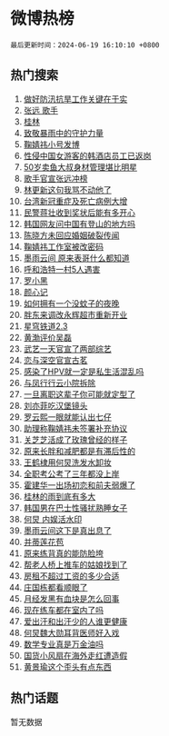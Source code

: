 # 微博热榜

`最后更新时间：2024-06-19 16:10:10 +0800`

## 热门搜索

1. [做好防汛抗旱工作关键在于实](https://m.weibo.cn/search?containerid=100103type%3D1%26t%3D10%26q%3D%23%E5%81%9A%E5%A5%BD%E9%98%B2%E6%B1%9B%E6%8A%97%E6%97%B1%E5%B7%A5%E4%BD%9C%E5%85%B3%E9%94%AE%E5%9C%A8%E4%BA%8E%E5%AE%9E%23&stream_entry_id=51&isnewpage=1&extparam=seat%3D1%26cate%3D10103%26stream_entry_id%3D51%26pos%3D0%26filter_type%3Drealtimehot%26dgr%3D0%26c_type%3D51%26q%3D%2523%25E5%2581%259A%25E5%25A5%25BD%25E9%2598%25B2%25E6%25B1%259B%25E6%258A%2597%25E6%2597%25B1%25E5%25B7%25A5%25E4%25BD%259C%25E5%2585%25B3%25E9%2594%25AE%25E5%259C%25A8%25E4%25BA%258E%25E5%25AE%259E%2523%26display_time%3D1718784609%26pre_seqid%3D1718784609585027512188)
1. [张远 歌手](https://m.weibo.cn/search?containerid=100103type%3D1%26t%3D10%26q%3D%E5%BC%A0%E8%BF%9C+%E6%AD%8C%E6%89%8B&stream_entry_id=31&isnewpage=1&extparam=seat%3D1%26flag%3D2%26realpos%3D1%26pos%3D0%26c_type%3D31%26lcate%3D5001%26band_rank%3D1%26cate%3D5001%26q%3D%25E5%25BC%25A0%25E8%25BF%259C%2520%25E6%25AD%258C%25E6%2589%258B%26dgr%3D0%26stream_entry_id%3D31%26filter_type%3Drealtimehot%26display_time%3D1718784609%26pre_seqid%3D1718784609585027512188)
1. [桂林](https://m.weibo.cn/search?containerid=100103type%3D1%26t%3D10%26q%3D%E6%A1%82%E6%9E%97&stream_entry_id=31&isnewpage=1&extparam=seat%3D1%26flag%3D0%26realpos%3D2%26pos%3D1%26c_type%3D31%26lcate%3D5001%26band_rank%3D2%26cate%3D5001%26q%3D%25E6%25A1%2582%25E6%259E%2597%26dgr%3D0%26stream_entry_id%3D31%26filter_type%3Drealtimehot%26display_time%3D1718784609%26pre_seqid%3D1718784609585027512188)
1. [致敬暴雨中的守护力量](https://m.weibo.cn/search?containerid=100103type%3D1%26t%3D10%26q%3D%23%E8%87%B4%E6%95%AC%E6%9A%B4%E9%9B%A8%E4%B8%AD%E7%9A%84%E5%AE%88%E6%8A%A4%E5%8A%9B%E9%87%8F%23&stream_entry_id=31&isnewpage=1&extparam=seat%3D1%26flag%3D0%26realpos%3D3%26pos%3D2%26c_type%3D31%26lcate%3D5001%26band_rank%3D3%26cate%3D5001%26q%3D%2523%25E8%2587%25B4%25E6%2595%25AC%25E6%259A%25B4%25E9%259B%25A8%25E4%25B8%25AD%25E7%259A%2584%25E5%25AE%2588%25E6%258A%25A4%25E5%258A%259B%25E9%2587%258F%2523%26dgr%3D0%26stream_entry_id%3D31%26filter_type%3Drealtimehot%26display_time%3D1718784609%26pre_seqid%3D1718784609585027512188)
1. [鞠婧祎小号发博](https://m.weibo.cn/search?containerid=100103type%3D1%26t%3D10%26q%3D%23%E9%9E%A0%E5%A9%A7%E7%A5%8E%E5%B0%8F%E5%8F%B7%E5%8F%91%E5%8D%9A%23&stream_entry_id=31&isnewpage=1&extparam=seat%3D1%26flag%3D1%26realpos%3D4%26pos%3D3%26c_type%3D31%26lcate%3D5001%26band_rank%3D4%26cate%3D5001%26q%3D%2523%25E9%259E%25A0%25E5%25A9%25A7%25E7%25A5%258E%25E5%25B0%258F%25E5%258F%25B7%25E5%258F%2591%25E5%258D%259A%2523%26dgr%3D0%26stream_entry_id%3D31%26filter_type%3Drealtimehot%26display_time%3D1718784609%26pre_seqid%3D1718784609585027512188)
1. [性侵中国女游客的韩酒店员工已返岗](https://m.weibo.cn/search?containerid=100103type%3D1%26t%3D10%26q%3D%23%E6%80%A7%E4%BE%B5%E4%B8%AD%E5%9B%BD%E5%A5%B3%E6%B8%B8%E5%AE%A2%E7%9A%84%E9%9F%A9%E9%85%92%E5%BA%97%E5%91%98%E5%B7%A5%E5%B7%B2%E8%BF%94%E5%B2%97%23&stream_entry_id=31&isnewpage=1&extparam=seat%3D1%26flag%3D2%26realpos%3D5%26pos%3D4%26c_type%3D31%26lcate%3D5001%26band_rank%3D5%26cate%3D5001%26q%3D%2523%25E6%2580%25A7%25E4%25BE%25B5%25E4%25B8%25AD%25E5%259B%25BD%25E5%25A5%25B3%25E6%25B8%25B8%25E5%25AE%25A2%25E7%259A%2584%25E9%259F%25A9%25E9%2585%2592%25E5%25BA%2597%25E5%2591%2598%25E5%25B7%25A5%25E5%25B7%25B2%25E8%25BF%2594%25E5%25B2%2597%2523%26dgr%3D0%26stream_entry_id%3D31%26filter_type%3Drealtimehot%26display_time%3D1718784609%26pre_seqid%3D1718784609585027512188)
1. [50岁卖鱼大叔身材管理堪比明星](https://m.weibo.cn/search?containerid=100103type%3D1%26t%3D10%26q%3D%2350%E5%B2%81%E5%8D%96%E9%B1%BC%E5%A4%A7%E5%8F%94%E8%BA%AB%E6%9D%90%E7%AE%A1%E7%90%86%E5%A0%AA%E6%AF%94%E6%98%8E%E6%98%9F%23&stream_entry_id=31&isnewpage=1&extparam=seat%3D1%26flag%3D0%26realpos%3D6%26pos%3D5%26c_type%3D31%26lcate%3D5001%26band_rank%3D6%26cate%3D5001%26q%3D%252350%25E5%25B2%2581%25E5%258D%2596%25E9%25B1%25BC%25E5%25A4%25A7%25E5%258F%2594%25E8%25BA%25AB%25E6%259D%2590%25E7%25AE%25A1%25E7%2590%2586%25E5%25A0%25AA%25E6%25AF%2594%25E6%2598%258E%25E6%2598%259F%2523%26dgr%3D0%26stream_entry_id%3D31%26filter_type%3Drealtimehot%26display_time%3D1718784609%26pre_seqid%3D1718784609585027512188)
1. [歌手官宣张远冲榜](https://m.weibo.cn/search?containerid=100103type%3D1%26t%3D10%26q%3D%E6%AD%8C%E6%89%8B%E5%AE%98%E5%AE%A3%E5%BC%A0%E8%BF%9C%E5%86%B2%E6%A6%9C&stream_entry_id=31&isnewpage=1&extparam=seat%3D1%26flag%3D1%26realpos%3D7%26pos%3D6%26c_type%3D31%26lcate%3D5001%26band_rank%3D7%26cate%3D5001%26q%3D%25E6%25AD%258C%25E6%2589%258B%25E5%25AE%2598%25E5%25AE%25A3%25E5%25BC%25A0%25E8%25BF%259C%25E5%2586%25B2%25E6%25A6%259C%26dgr%3D0%26stream_entry_id%3D31%26filter_type%3Drealtimehot%26display_time%3D1718784609%26pre_seqid%3D1718784609585027512188)
1. [林更新这句我骂不动他了](https://m.weibo.cn/search?containerid=100103type%3D1%26t%3D10%26q%3D%23%E6%9E%97%E6%9B%B4%E6%96%B0%E8%BF%99%E5%8F%A5%E6%88%91%E9%AA%82%E4%B8%8D%E5%8A%A8%E4%BB%96%E4%BA%86%23&stream_entry_id=31&isnewpage=1&extparam=seat%3D1%26flag%3D2%26realpos%3D8%26pos%3D7%26c_type%3D31%26lcate%3D5001%26band_rank%3D8%26cate%3D5001%26q%3D%2523%25E6%259E%2597%25E6%259B%25B4%25E6%2596%25B0%25E8%25BF%2599%25E5%258F%25A5%25E6%2588%2591%25E9%25AA%2582%25E4%25B8%258D%25E5%258A%25A8%25E4%25BB%2596%25E4%25BA%2586%2523%26dgr%3D0%26stream_entry_id%3D31%26filter_type%3Drealtimehot%26display_time%3D1718784609%26pre_seqid%3D1718784609585027512188)
1. [台湾新冠重症及死亡病例大增](https://m.weibo.cn/search?containerid=100103type%3D1%26t%3D10%26q%3D%23%E5%8F%B0%E6%B9%BE%E6%96%B0%E5%86%A0%E9%87%8D%E7%97%87%E5%8F%8A%E6%AD%BB%E4%BA%A1%E7%97%85%E4%BE%8B%E5%A4%A7%E5%A2%9E%23&stream_entry_id=31&isnewpage=1&extparam=seat%3D1%26flag%3D0%26realpos%3D9%26pos%3D8%26c_type%3D31%26lcate%3D5001%26band_rank%3D9%26cate%3D5001%26q%3D%2523%25E5%258F%25B0%25E6%25B9%25BE%25E6%2596%25B0%25E5%2586%25A0%25E9%2587%258D%25E7%2597%2587%25E5%258F%258A%25E6%25AD%25BB%25E4%25BA%25A1%25E7%2597%2585%25E4%25BE%258B%25E5%25A4%25A7%25E5%25A2%259E%2523%26dgr%3D0%26stream_entry_id%3D31%26filter_type%3Drealtimehot%26display_time%3D1718784609%26pre_seqid%3D1718784609585027512188)
1. [民警蒋壮收到奖状后能有多开心](https://m.weibo.cn/search?containerid=100103type%3D1%26t%3D10%26q%3D%23%E6%B0%91%E8%AD%A6%E8%92%8B%E5%A3%AE%E6%94%B6%E5%88%B0%E5%A5%96%E7%8A%B6%E5%90%8E%E8%83%BD%E6%9C%89%E5%A4%9A%E5%BC%80%E5%BF%83%23&stream_entry_id=31&isnewpage=1&extparam=seat%3D1%26flag%3D32768%26realpos%3D10%26pos%3D9%26c_type%3D31%26lcate%3D5001%26band_rank%3D10%26cate%3D5001%26q%3D%2523%25E6%25B0%2591%25E8%25AD%25A6%25E8%2592%258B%25E5%25A3%25AE%25E6%2594%25B6%25E5%2588%25B0%25E5%25A5%2596%25E7%258A%25B6%25E5%2590%258E%25E8%2583%25BD%25E6%259C%2589%25E5%25A4%259A%25E5%25BC%2580%25E5%25BF%2583%2523%26dgr%3D0%26stream_entry_id%3D31%26filter_type%3Drealtimehot%26display_time%3D1718784609%26pre_seqid%3D1718784609585027512188)
1. [韩国网友问中国有登山的地方吗](https://m.weibo.cn/search?containerid=100103type%3D1%26t%3D10%26q%3D%E9%9F%A9%E5%9B%BD%E7%BD%91%E5%8F%8B%E9%97%AE%E4%B8%AD%E5%9B%BD%E6%9C%89%E7%99%BB%E5%B1%B1%E7%9A%84%E5%9C%B0%E6%96%B9%E5%90%97&stream_entry_id=31&isnewpage=1&extparam=seat%3D1%26flag%3D1%26realpos%3D11%26pos%3D10%26c_type%3D31%26lcate%3D5001%26band_rank%3D11%26cate%3D5001%26q%3D%25E9%259F%25A9%25E5%259B%25BD%25E7%25BD%2591%25E5%258F%258B%25E9%2597%25AE%25E4%25B8%25AD%25E5%259B%25BD%25E6%259C%2589%25E7%2599%25BB%25E5%25B1%25B1%25E7%259A%2584%25E5%259C%25B0%25E6%2596%25B9%25E5%2590%2597%26dgr%3D0%26stream_entry_id%3D31%26filter_type%3Drealtimehot%26display_time%3D1718784609%26pre_seqid%3D1718784609585027512188)
1. [陈晓方未回应婚姻破裂传闻](https://m.weibo.cn/search?containerid=100103type%3D1%26t%3D10%26q%3D%23%E9%99%88%E6%99%93%E6%96%B9%E6%9C%AA%E5%9B%9E%E5%BA%94%E5%A9%9A%E5%A7%BB%E7%A0%B4%E8%A3%82%E4%BC%A0%E9%97%BB%23&stream_entry_id=31&isnewpage=1&extparam=seat%3D1%26flag%3D0%26realpos%3D12%26pos%3D11%26c_type%3D31%26lcate%3D5001%26band_rank%3D12%26cate%3D5001%26q%3D%2523%25E9%2599%2588%25E6%2599%2593%25E6%2596%25B9%25E6%259C%25AA%25E5%259B%259E%25E5%25BA%2594%25E5%25A9%259A%25E5%25A7%25BB%25E7%25A0%25B4%25E8%25A3%2582%25E4%25BC%25A0%25E9%2597%25BB%2523%26dgr%3D0%26stream_entry_id%3D31%26filter_type%3Drealtimehot%26display_time%3D1718784609%26pre_seqid%3D1718784609585027512188)
1. [鞠婧祎工作室被改密码](https://m.weibo.cn/search?containerid=100103type%3D1%26t%3D10%26q%3D%23%E9%9E%A0%E5%A9%A7%E7%A5%8E%E5%B7%A5%E4%BD%9C%E5%AE%A4%E8%A2%AB%E6%94%B9%E5%AF%86%E7%A0%81%23&stream_entry_id=31&isnewpage=1&extparam=seat%3D1%26flag%3D0%26realpos%3D13%26pos%3D12%26c_type%3D31%26lcate%3D5001%26band_rank%3D13%26cate%3D5001%26q%3D%2523%25E9%259E%25A0%25E5%25A9%25A7%25E7%25A5%258E%25E5%25B7%25A5%25E4%25BD%259C%25E5%25AE%25A4%25E8%25A2%25AB%25E6%2594%25B9%25E5%25AF%2586%25E7%25A0%2581%2523%26dgr%3D0%26stream_entry_id%3D31%26filter_type%3Drealtimehot%26display_time%3D1718784609%26pre_seqid%3D1718784609585027512188)
1. [墨雨云间 原来表哥什么都知道](https://m.weibo.cn/search?containerid=100103type%3D1%26t%3D10%26q%3D%E5%A2%A8%E9%9B%A8%E4%BA%91%E9%97%B4+%E5%8E%9F%E6%9D%A5%E8%A1%A8%E5%93%A5%E4%BB%80%E4%B9%88%E9%83%BD%E7%9F%A5%E9%81%93&stream_entry_id=31&isnewpage=1&extparam=seat%3D1%26flag%3D1%26realpos%3D14%26pos%3D13%26c_type%3D31%26lcate%3D5001%26band_rank%3D14%26cate%3D5001%26q%3D%25E5%25A2%25A8%25E9%259B%25A8%25E4%25BA%2591%25E9%2597%25B4%2520%25E5%258E%259F%25E6%259D%25A5%25E8%25A1%25A8%25E5%2593%25A5%25E4%25BB%2580%25E4%25B9%2588%25E9%2583%25BD%25E7%259F%25A5%25E9%2581%2593%26dgr%3D0%26stream_entry_id%3D31%26filter_type%3Drealtimehot%26display_time%3D1718784609%26pre_seqid%3D1718784609585027512188)
1. [呼和浩特一村5人遇害](https://m.weibo.cn/search?containerid=100103type%3D1%26t%3D10%26q%3D%23%E5%91%BC%E5%92%8C%E6%B5%A9%E7%89%B9%E4%B8%80%E6%9D%915%E4%BA%BA%E9%81%87%E5%AE%B3%23&stream_entry_id=31&isnewpage=1&extparam=seat%3D1%26flag%3D0%26realpos%3D15%26pos%3D14%26c_type%3D31%26lcate%3D5001%26band_rank%3D15%26cate%3D5001%26q%3D%2523%25E5%2591%25BC%25E5%2592%258C%25E6%25B5%25A9%25E7%2589%25B9%25E4%25B8%2580%25E6%259D%25915%25E4%25BA%25BA%25E9%2581%2587%25E5%25AE%25B3%2523%26dgr%3D0%26stream_entry_id%3D31%26filter_type%3Drealtimehot%26display_time%3D1718784609%26pre_seqid%3D1718784609585027512188)
1. [罗小黑](https://m.weibo.cn/search?containerid=100103type%3D1%26t%3D10%26q%3D%E7%BD%97%E5%B0%8F%E9%BB%91&stream_entry_id=31&isnewpage=1&extparam=seat%3D1%26flag%3D0%26realpos%3D16%26pos%3D15%26c_type%3D31%26lcate%3D5001%26band_rank%3D16%26cate%3D5001%26q%3D%25E7%25BD%2597%25E5%25B0%258F%25E9%25BB%2591%26dgr%3D0%26stream_entry_id%3D31%26filter_type%3Drealtimehot%26display_time%3D1718784609%26pre_seqid%3D1718784609585027512188)
1. [颜心记](https://m.weibo.cn/search?containerid=100103type%3D1%26t%3D10%26q%3D%E9%A2%9C%E5%BF%83%E8%AE%B0&stream_entry_id=31&isnewpage=1&extparam=seat%3D1%26flag%3D0%26realpos%3D17%26pos%3D16%26c_type%3D31%26lcate%3D5001%26band_rank%3D17%26cate%3D5001%26q%3D%25E9%25A2%259C%25E5%25BF%2583%25E8%25AE%25B0%26dgr%3D0%26stream_entry_id%3D31%26filter_type%3Drealtimehot%26display_time%3D1718784609%26pre_seqid%3D1718784609585027512188)
1. [如何拥有一个没蚊子的夜晚](https://m.weibo.cn/search?containerid=100103type%3D1%26t%3D10%26q%3D%23%E5%A6%82%E4%BD%95%E6%8B%A5%E6%9C%89%E4%B8%80%E4%B8%AA%E6%B2%A1%E8%9A%8A%E5%AD%90%E7%9A%84%E5%A4%9C%E6%99%9A%23&stream_entry_id=31&isnewpage=1&extparam=seat%3D1%26flag%3D0%26realpos%3D18%26pos%3D17%26c_type%3D31%26lcate%3D5001%26band_rank%3D18%26cate%3D5001%26q%3D%2523%25E5%25A6%2582%25E4%25BD%2595%25E6%258B%25A5%25E6%259C%2589%25E4%25B8%2580%25E4%25B8%25AA%25E6%25B2%25A1%25E8%259A%258A%25E5%25AD%2590%25E7%259A%2584%25E5%25A4%259C%25E6%2599%259A%2523%26dgr%3D0%26stream_entry_id%3D31%26filter_type%3Drealtimehot%26display_time%3D1718784609%26pre_seqid%3D1718784609585027512188)
1. [胖东来调改永辉超市重新开业](https://m.weibo.cn/search?containerid=100103type%3D1%26t%3D10%26q%3D%23%E8%83%96%E4%B8%9C%E6%9D%A5%E8%B0%83%E6%94%B9%E6%B0%B8%E8%BE%89%E8%B6%85%E5%B8%82%E9%87%8D%E6%96%B0%E5%BC%80%E4%B8%9A%23&stream_entry_id=31&isnewpage=1&extparam=seat%3D1%26flag%3D0%26realpos%3D19%26pos%3D18%26c_type%3D31%26lcate%3D5001%26band_rank%3D19%26cate%3D5001%26q%3D%2523%25E8%2583%2596%25E4%25B8%259C%25E6%259D%25A5%25E8%25B0%2583%25E6%2594%25B9%25E6%25B0%25B8%25E8%25BE%2589%25E8%25B6%2585%25E5%25B8%2582%25E9%2587%258D%25E6%2596%25B0%25E5%25BC%2580%25E4%25B8%259A%2523%26dgr%3D0%26stream_entry_id%3D31%26filter_type%3Drealtimehot%26display_time%3D1718784609%26pre_seqid%3D1718784609585027512188)
1. [星穹铁道2.3](https://m.weibo.cn/search?containerid=100103type%3D1%26t%3D10%26q%3D%23%E6%98%9F%E7%A9%B9%E9%93%81%E9%81%932.3%23&stream_entry_id=31&isnewpage=1&extparam=seat%3D1%26flag%3D1%26realpos%3D20%26pos%3D19%26c_type%3D31%26lcate%3D5001%26band_rank%3D20%26cate%3D5001%26q%3D%2523%25E6%2598%259F%25E7%25A9%25B9%25E9%2593%2581%25E9%2581%25932.3%2523%26dgr%3D0%26stream_entry_id%3D31%26filter_type%3Drealtimehot%26display_time%3D1718784609%26pre_seqid%3D1718784609585027512188)
1. [黄渤评价吴磊](https://m.weibo.cn/search?containerid=100103type%3D1%26t%3D10%26q%3D%23%E9%BB%84%E6%B8%A4%E8%AF%84%E4%BB%B7%E5%90%B4%E7%A3%8A%23&stream_entry_id=31&isnewpage=1&extparam=seat%3D1%26flag%3D0%26realpos%3D21%26pos%3D20%26c_type%3D31%26lcate%3D5001%26band_rank%3D21%26cate%3D5001%26filter_type%3Drealtimehot%26q%3D%2523%25E9%25BB%2584%25E6%25B8%25A4%25E8%25AF%2584%25E4%25BB%25B7%25E5%2590%25B4%25E7%25A3%258A%2523%26dgr%3D0%26stream_entry_id%3D31%26adid%3D242683%26display_time%3D1718784609%26pre_seqid%3D1718784609585027512188)
1. [武艺一天官宣了两部综艺](https://m.weibo.cn/search?containerid=100103type%3D1%26t%3D10%26q%3D%23%E6%AD%A6%E8%89%BA%E4%B8%80%E5%A4%A9%E5%AE%98%E5%AE%A3%E4%BA%86%E4%B8%A4%E9%83%A8%E7%BB%BC%E8%89%BA%23&stream_entry_id=31&isnewpage=1&extparam=seat%3D1%26flag%3D1%26realpos%3D22%26pos%3D21%26c_type%3D31%26lcate%3D5001%26band_rank%3D22%26cate%3D5001%26q%3D%2523%25E6%25AD%25A6%25E8%2589%25BA%25E4%25B8%2580%25E5%25A4%25A9%25E5%25AE%2598%25E5%25AE%25A3%25E4%25BA%2586%25E4%25B8%25A4%25E9%2583%25A8%25E7%25BB%25BC%25E8%2589%25BA%2523%26dgr%3D0%26stream_entry_id%3D31%26filter_type%3Drealtimehot%26display_time%3D1718784609%26pre_seqid%3D1718784609585027512188)
1. [恋与深空官宣古茗](https://m.weibo.cn/search?containerid=100103type%3D1%26t%3D10%26q%3D%23%E6%81%8B%E4%B8%8E%E6%B7%B1%E7%A9%BA%E5%AE%98%E5%AE%A3%E5%8F%A4%E8%8C%97%23&stream_entry_id=31&isnewpage=1&extparam=seat%3D1%26flag%3D1%26realpos%3D23%26pos%3D22%26c_type%3D31%26lcate%3D5001%26band_rank%3D23%26cate%3D5001%26q%3D%2523%25E6%2581%258B%25E4%25B8%258E%25E6%25B7%25B1%25E7%25A9%25BA%25E5%25AE%2598%25E5%25AE%25A3%25E5%258F%25A4%25E8%258C%2597%2523%26dgr%3D0%26stream_entry_id%3D31%26filter_type%3Drealtimehot%26display_time%3D1718784609%26pre_seqid%3D1718784609585027512188)
1. [感染了HPV就一定是私生活混乱吗](https://m.weibo.cn/search?containerid=100103type%3D1%26t%3D10%26q%3D%23%E6%84%9F%E6%9F%93%E4%BA%86HPV%E5%B0%B1%E4%B8%80%E5%AE%9A%E6%98%AF%E7%A7%81%E7%94%9F%E6%B4%BB%E6%B7%B7%E4%B9%B1%E5%90%97%23&stream_entry_id=31&isnewpage=1&extparam=seat%3D1%26flag%3D0%26realpos%3D24%26pos%3D23%26c_type%3D31%26lcate%3D5001%26band_rank%3D24%26cate%3D5001%26q%3D%2523%25E6%2584%259F%25E6%259F%2593%25E4%25BA%2586HPV%25E5%25B0%25B1%25E4%25B8%2580%25E5%25AE%259A%25E6%2598%25AF%25E7%25A7%2581%25E7%2594%259F%25E6%25B4%25BB%25E6%25B7%25B7%25E4%25B9%25B1%25E5%2590%2597%2523%26dgr%3D0%26stream_entry_id%3D31%26filter_type%3Drealtimehot%26display_time%3D1718784609%26pre_seqid%3D1718784609585027512188)
1. [与凤行行云小院拆除](https://m.weibo.cn/search?containerid=100103type%3D1%26t%3D10%26q%3D%23%E4%B8%8E%E5%87%A4%E8%A1%8C%E8%A1%8C%E4%BA%91%E5%B0%8F%E9%99%A2%E6%8B%86%E9%99%A4%23&stream_entry_id=31&isnewpage=1&extparam=seat%3D1%26flag%3D1%26realpos%3D25%26pos%3D24%26c_type%3D31%26lcate%3D5001%26band_rank%3D25%26cate%3D5001%26q%3D%2523%25E4%25B8%258E%25E5%2587%25A4%25E8%25A1%258C%25E8%25A1%258C%25E4%25BA%2591%25E5%25B0%258F%25E9%2599%25A2%25E6%258B%2586%25E9%2599%25A4%2523%26dgr%3D0%26stream_entry_id%3D31%26filter_type%3Drealtimehot%26display_time%3D1718784609%26pre_seqid%3D1718784609585027512188)
1. [一旦离职这辈子你可能就定型了](https://m.weibo.cn/search?containerid=100103type%3D1%26t%3D10%26q%3D%23%E4%B8%80%E6%97%A6%E7%A6%BB%E8%81%8C%E8%BF%99%E8%BE%88%E5%AD%90%E4%BD%A0%E5%8F%AF%E8%83%BD%E5%B0%B1%E5%AE%9A%E5%9E%8B%E4%BA%86%23&stream_entry_id=31&isnewpage=1&extparam=seat%3D1%26flag%3D0%26realpos%3D26%26pos%3D25%26c_type%3D31%26lcate%3D5001%26band_rank%3D26%26cate%3D5001%26q%3D%2523%25E4%25B8%2580%25E6%2597%25A6%25E7%25A6%25BB%25E8%2581%258C%25E8%25BF%2599%25E8%25BE%2588%25E5%25AD%2590%25E4%25BD%25A0%25E5%258F%25AF%25E8%2583%25BD%25E5%25B0%25B1%25E5%25AE%259A%25E5%259E%258B%25E4%25BA%2586%2523%26dgr%3D0%26stream_entry_id%3D31%26filter_type%3Drealtimehot%26display_time%3D1718784609%26pre_seqid%3D1718784609585027512188)
1. [刘亦菲吃汉堡镜头](https://m.weibo.cn/search?containerid=100103type%3D1%26t%3D10%26q%3D%23%E5%88%98%E4%BA%A6%E8%8F%B2%E5%90%83%E6%B1%89%E5%A0%A1%E9%95%9C%E5%A4%B4%23&stream_entry_id=31&isnewpage=1&extparam=seat%3D1%26flag%3D1%26realpos%3D27%26pos%3D26%26c_type%3D31%26lcate%3D5001%26band_rank%3D27%26cate%3D5001%26q%3D%2523%25E5%2588%2598%25E4%25BA%25A6%25E8%258F%25B2%25E5%2590%2583%25E6%25B1%2589%25E5%25A0%25A1%25E9%2595%259C%25E5%25A4%25B4%2523%26dgr%3D0%26stream_entry_id%3D31%26filter_type%3Drealtimehot%26display_time%3D1718784609%26pre_seqid%3D1718784609585027512188)
1. [罗云熙一眼就能认出七仔](https://m.weibo.cn/search?containerid=100103type%3D1%26t%3D10%26q%3D%23%E7%BD%97%E4%BA%91%E7%86%99%E4%B8%80%E7%9C%BC%E5%B0%B1%E8%83%BD%E8%AE%A4%E5%87%BA%E4%B8%83%E4%BB%94%23&stream_entry_id=31&isnewpage=1&extparam=seat%3D1%26flag%3D1%26realpos%3D28%26pos%3D27%26c_type%3D31%26lcate%3D5001%26band_rank%3D28%26cate%3D5001%26q%3D%2523%25E7%25BD%2597%25E4%25BA%2591%25E7%2586%2599%25E4%25B8%2580%25E7%259C%25BC%25E5%25B0%25B1%25E8%2583%25BD%25E8%25AE%25A4%25E5%2587%25BA%25E4%25B8%2583%25E4%25BB%2594%2523%26dgr%3D0%26stream_entry_id%3D31%26filter_type%3Drealtimehot%26display_time%3D1718784609%26pre_seqid%3D1718784609585027512188)
1. [助理称鞠婧祎未签署补充协议](https://m.weibo.cn/search?containerid=100103type%3D1%26t%3D10%26q%3D%23%E5%8A%A9%E7%90%86%E7%A7%B0%E9%9E%A0%E5%A9%A7%E7%A5%8E%E6%9C%AA%E7%AD%BE%E7%BD%B2%E8%A1%A5%E5%85%85%E5%8D%8F%E8%AE%AE%23&stream_entry_id=31&isnewpage=1&extparam=seat%3D1%26flag%3D1%26realpos%3D29%26pos%3D28%26c_type%3D31%26lcate%3D5001%26band_rank%3D29%26cate%3D5001%26q%3D%2523%25E5%258A%25A9%25E7%2590%2586%25E7%25A7%25B0%25E9%259E%25A0%25E5%25A9%25A7%25E7%25A5%258E%25E6%259C%25AA%25E7%25AD%25BE%25E7%25BD%25B2%25E8%25A1%25A5%25E5%2585%2585%25E5%258D%258F%25E8%25AE%25AE%2523%26dgr%3D0%26stream_entry_id%3D31%26filter_type%3Drealtimehot%26display_time%3D1718784609%26pre_seqid%3D1718784609585027512188)
1. [关芝芝活成了玫瑰曾经的样子](https://m.weibo.cn/search?containerid=100103type%3D1%26t%3D10%26q%3D%E5%85%B3%E8%8A%9D%E8%8A%9D%E6%B4%BB%E6%88%90%E4%BA%86%E7%8E%AB%E7%91%B0%E6%9B%BE%E7%BB%8F%E7%9A%84%E6%A0%B7%E5%AD%90&stream_entry_id=31&isnewpage=1&extparam=seat%3D1%26flag%3D1%26realpos%3D30%26pos%3D29%26c_type%3D31%26lcate%3D5001%26band_rank%3D30%26cate%3D5001%26q%3D%25E5%2585%25B3%25E8%258A%259D%25E8%258A%259D%25E6%25B4%25BB%25E6%2588%2590%25E4%25BA%2586%25E7%258E%25AB%25E7%2591%25B0%25E6%259B%25BE%25E7%25BB%258F%25E7%259A%2584%25E6%25A0%25B7%25E5%25AD%2590%26dgr%3D0%26stream_entry_id%3D31%26filter_type%3Drealtimehot%26display_time%3D1718784609%26pre_seqid%3D1718784609585027512188)
1. [原来长胖和减肥都是有滞后性的](https://m.weibo.cn/search?containerid=100103type%3D1%26t%3D10%26q%3D%23%E5%8E%9F%E6%9D%A5%E9%95%BF%E8%83%96%E5%92%8C%E5%87%8F%E8%82%A5%E9%83%BD%E6%98%AF%E6%9C%89%E6%BB%9E%E5%90%8E%E6%80%A7%E7%9A%84%23&stream_entry_id=31&isnewpage=1&extparam=seat%3D1%26flag%3D0%26realpos%3D31%26pos%3D30%26c_type%3D31%26lcate%3D5001%26band_rank%3D31%26cate%3D5001%26q%3D%2523%25E5%258E%259F%25E6%259D%25A5%25E9%2595%25BF%25E8%2583%2596%25E5%2592%258C%25E5%2587%258F%25E8%2582%25A5%25E9%2583%25BD%25E6%2598%25AF%25E6%259C%2589%25E6%25BB%259E%25E5%2590%258E%25E6%2580%25A7%25E7%259A%2584%2523%26dgr%3D0%26stream_entry_id%3D31%26filter_type%3Drealtimehot%26display_time%3D1718784609%26pre_seqid%3D1718784609585027512188)
1. [王鹤棣用何炅洗发水卸妆](https://m.weibo.cn/search?containerid=100103type%3D1%26t%3D10%26q%3D%23%E7%8E%8B%E9%B9%A4%E6%A3%A3%E7%94%A8%E4%BD%95%E7%82%85%E6%B4%97%E5%8F%91%E6%B0%B4%E5%8D%B8%E5%A6%86%23&stream_entry_id=31&isnewpage=1&extparam=seat%3D1%26flag%3D0%26realpos%3D32%26pos%3D31%26c_type%3D31%26lcate%3D5001%26band_rank%3D32%26cate%3D5001%26q%3D%2523%25E7%258E%258B%25E9%25B9%25A4%25E6%25A3%25A3%25E7%2594%25A8%25E4%25BD%2595%25E7%2582%2585%25E6%25B4%2597%25E5%258F%2591%25E6%25B0%25B4%25E5%258D%25B8%25E5%25A6%2586%2523%26dgr%3D0%26stream_entry_id%3D31%26filter_type%3Drealtimehot%26display_time%3D1718784609%26pre_seqid%3D1718784609585027512188)
1. [全职考公考了三年都没上岸](https://m.weibo.cn/search?containerid=100103type%3D1%26t%3D10%26q%3D%23%E5%85%A8%E8%81%8C%E8%80%83%E5%85%AC%E8%80%83%E4%BA%86%E4%B8%89%E5%B9%B4%E9%83%BD%E6%B2%A1%E4%B8%8A%E5%B2%B8%23&stream_entry_id=31&isnewpage=1&extparam=seat%3D1%26flag%3D0%26realpos%3D33%26pos%3D32%26c_type%3D31%26lcate%3D5001%26band_rank%3D33%26cate%3D5001%26q%3D%2523%25E5%2585%25A8%25E8%2581%258C%25E8%2580%2583%25E5%2585%25AC%25E8%2580%2583%25E4%25BA%2586%25E4%25B8%2589%25E5%25B9%25B4%25E9%2583%25BD%25E6%25B2%25A1%25E4%25B8%258A%25E5%25B2%25B8%2523%26dgr%3D0%26stream_entry_id%3D31%26filter_type%3Drealtimehot%26display_time%3D1718784609%26pre_seqid%3D1718784609585027512188)
1. [霍建华一出场初恋和前夫弱爆了](https://m.weibo.cn/search?containerid=100103type%3D1%26t%3D10%26q%3D%23%E9%9C%8D%E5%BB%BA%E5%8D%8E%E4%B8%80%E5%87%BA%E5%9C%BA%E5%88%9D%E6%81%8B%E5%92%8C%E5%89%8D%E5%A4%AB%E5%BC%B1%E7%88%86%E4%BA%86%23&stream_entry_id=31&isnewpage=1&extparam=seat%3D1%26flag%3D0%26realpos%3D34%26pos%3D33%26c_type%3D31%26lcate%3D5001%26band_rank%3D34%26cate%3D5001%26q%3D%2523%25E9%259C%258D%25E5%25BB%25BA%25E5%258D%258E%25E4%25B8%2580%25E5%2587%25BA%25E5%259C%25BA%25E5%2588%259D%25E6%2581%258B%25E5%2592%258C%25E5%2589%258D%25E5%25A4%25AB%25E5%25BC%25B1%25E7%2588%2586%25E4%25BA%2586%2523%26dgr%3D0%26stream_entry_id%3D31%26filter_type%3Drealtimehot%26display_time%3D1718784609%26pre_seqid%3D1718784609585027512188)
1. [桂林的雨到底有多大](https://m.weibo.cn/search?containerid=100103type%3D1%26t%3D10%26q%3D%23%E6%A1%82%E6%9E%97%E7%9A%84%E9%9B%A8%E5%88%B0%E5%BA%95%E6%9C%89%E5%A4%9A%E5%A4%A7%23&stream_entry_id=31&isnewpage=1&extparam=seat%3D1%26flag%3D1%26realpos%3D35%26pos%3D34%26c_type%3D31%26lcate%3D5001%26band_rank%3D35%26cate%3D5001%26q%3D%2523%25E6%25A1%2582%25E6%259E%2597%25E7%259A%2584%25E9%259B%25A8%25E5%2588%25B0%25E5%25BA%2595%25E6%259C%2589%25E5%25A4%259A%25E5%25A4%25A7%2523%26dgr%3D0%26stream_entry_id%3D31%26filter_type%3Drealtimehot%26display_time%3D1718784609%26pre_seqid%3D1718784609585027512188)
1. [韩国男在巴士性骚扰熟睡女子](https://m.weibo.cn/search?containerid=100103type%3D1%26t%3D10%26q%3D%23%E9%9F%A9%E5%9B%BD%E7%94%B7%E5%9C%A8%E5%B7%B4%E5%A3%AB%E6%80%A7%E9%AA%9A%E6%89%B0%E7%86%9F%E7%9D%A1%E5%A5%B3%E5%AD%90%23&stream_entry_id=31&isnewpage=1&extparam=seat%3D1%26flag%3D1%26realpos%3D36%26pos%3D35%26c_type%3D31%26lcate%3D5001%26band_rank%3D36%26cate%3D5001%26q%3D%2523%25E9%259F%25A9%25E5%259B%25BD%25E7%2594%25B7%25E5%259C%25A8%25E5%25B7%25B4%25E5%25A3%25AB%25E6%2580%25A7%25E9%25AA%259A%25E6%2589%25B0%25E7%2586%259F%25E7%259D%25A1%25E5%25A5%25B3%25E5%25AD%2590%2523%26dgr%3D0%26stream_entry_id%3D31%26filter_type%3Drealtimehot%26display_time%3D1718784609%26pre_seqid%3D1718784609585027512188)
1. [何炅 内娱活水印](https://m.weibo.cn/search?containerid=100103type%3D1%26t%3D10%26q%3D%E4%BD%95%E7%82%85+%E5%86%85%E5%A8%B1%E6%B4%BB%E6%B0%B4%E5%8D%B0&stream_entry_id=31&isnewpage=1&extparam=seat%3D1%26flag%3D1%26realpos%3D37%26pos%3D36%26c_type%3D31%26lcate%3D5001%26band_rank%3D37%26cate%3D5001%26q%3D%25E4%25BD%2595%25E7%2582%2585%2520%25E5%2586%2585%25E5%25A8%25B1%25E6%25B4%25BB%25E6%25B0%25B4%25E5%258D%25B0%26dgr%3D0%26stream_entry_id%3D31%26filter_type%3Drealtimehot%26display_time%3D1718784609%26pre_seqid%3D1718784609585027512188)
1. [墨雨云间这下是真出息了](https://m.weibo.cn/search?containerid=100103type%3D1%26t%3D10%26q%3D%23%E5%A2%A8%E9%9B%A8%E4%BA%91%E9%97%B4%E8%BF%99%E4%B8%8B%E6%98%AF%E7%9C%9F%E5%87%BA%E6%81%AF%E4%BA%86%23&stream_entry_id=31&isnewpage=1&extparam=seat%3D1%26flag%3D0%26realpos%3D38%26pos%3D37%26c_type%3D31%26lcate%3D5001%26band_rank%3D38%26cate%3D5001%26q%3D%2523%25E5%25A2%25A8%25E9%259B%25A8%25E4%25BA%2591%25E9%2597%25B4%25E8%25BF%2599%25E4%25B8%258B%25E6%2598%25AF%25E7%259C%259F%25E5%2587%25BA%25E6%2581%25AF%25E4%25BA%2586%2523%26dgr%3D0%26stream_entry_id%3D31%26filter_type%3Drealtimehot%26display_time%3D1718784609%26pre_seqid%3D1718784609585027512188)
1. [并蒂莲花苞](https://m.weibo.cn/search?containerid=100103type%3D1%26t%3D10%26q%3D%23%E5%B9%B6%E8%92%82%E8%8E%B2%E8%8A%B1%E8%8B%9E%23&stream_entry_id=31&isnewpage=1&extparam=seat%3D1%26flag%3D1%26realpos%3D39%26pos%3D38%26c_type%3D31%26lcate%3D5001%26band_rank%3D39%26cate%3D5001%26q%3D%2523%25E5%25B9%25B6%25E8%2592%2582%25E8%258E%25B2%25E8%258A%25B1%25E8%258B%259E%2523%26dgr%3D0%26stream_entry_id%3D31%26filter_type%3Drealtimehot%26display_time%3D1718784609%26pre_seqid%3D1718784609585027512188)
1. [原来练背真的能防脸垮](https://m.weibo.cn/search?containerid=100103type%3D1%26t%3D10%26q%3D%23%E5%8E%9F%E6%9D%A5%E7%BB%83%E8%83%8C%E7%9C%9F%E7%9A%84%E8%83%BD%E9%98%B2%E8%84%B8%E5%9E%AE%23&stream_entry_id=31&isnewpage=1&extparam=seat%3D1%26flag%3D0%26realpos%3D40%26pos%3D39%26c_type%3D31%26lcate%3D5001%26band_rank%3D40%26cate%3D5001%26q%3D%2523%25E5%258E%259F%25E6%259D%25A5%25E7%25BB%2583%25E8%2583%258C%25E7%259C%259F%25E7%259A%2584%25E8%2583%25BD%25E9%2598%25B2%25E8%2584%25B8%25E5%259E%25AE%2523%26dgr%3D0%26stream_entry_id%3D31%26filter_type%3Drealtimehot%26display_time%3D1718784609%26pre_seqid%3D1718784609585027512188)
1. [帮老人桥上推车的姑娘找到了](https://m.weibo.cn/search?containerid=100103type%3D1%26t%3D10%26q%3D%23%E5%B8%AE%E8%80%81%E4%BA%BA%E6%A1%A5%E4%B8%8A%E6%8E%A8%E8%BD%A6%E7%9A%84%E5%A7%91%E5%A8%98%E6%89%BE%E5%88%B0%E4%BA%86%23&stream_entry_id=31&isnewpage=1&extparam=seat%3D1%26flag%3D32768%26realpos%3D41%26pos%3D40%26c_type%3D31%26lcate%3D5001%26band_rank%3D41%26cate%3D5001%26q%3D%2523%25E5%25B8%25AE%25E8%2580%2581%25E4%25BA%25BA%25E6%25A1%25A5%25E4%25B8%258A%25E6%258E%25A8%25E8%25BD%25A6%25E7%259A%2584%25E5%25A7%2591%25E5%25A8%2598%25E6%2589%25BE%25E5%2588%25B0%25E4%25BA%2586%2523%26dgr%3D0%26stream_entry_id%3D31%26filter_type%3Drealtimehot%26display_time%3D1718784609%26pre_seqid%3D1718784609585027512188)
1. [房租不超过工资的多少合适](https://m.weibo.cn/search?containerid=100103type%3D1%26t%3D10%26q%3D%23%E6%88%BF%E7%A7%9F%E4%B8%8D%E8%B6%85%E8%BF%87%E5%B7%A5%E8%B5%84%E7%9A%84%E5%A4%9A%E5%B0%91%E5%90%88%E9%80%82%23&stream_entry_id=31&isnewpage=1&extparam=seat%3D1%26flag%3D0%26realpos%3D42%26pos%3D41%26c_type%3D31%26lcate%3D5001%26band_rank%3D42%26cate%3D5001%26q%3D%2523%25E6%2588%25BF%25E7%25A7%259F%25E4%25B8%258D%25E8%25B6%2585%25E8%25BF%2587%25E5%25B7%25A5%25E8%25B5%2584%25E7%259A%2584%25E5%25A4%259A%25E5%25B0%2591%25E5%2590%2588%25E9%2580%2582%2523%26dgr%3D0%26stream_entry_id%3D31%26filter_type%3Drealtimehot%26display_time%3D1718784609%26pre_seqid%3D1718784609585027512188)
1. [庄国栋都看顺眼了](https://m.weibo.cn/search?containerid=100103type%3D1%26t%3D10%26q%3D%23%E5%BA%84%E5%9B%BD%E6%A0%8B%E9%83%BD%E7%9C%8B%E9%A1%BA%E7%9C%BC%E4%BA%86%23&stream_entry_id=31&isnewpage=1&extparam=seat%3D1%26flag%3D1%26realpos%3D43%26pos%3D42%26c_type%3D31%26lcate%3D5001%26band_rank%3D43%26cate%3D5001%26q%3D%2523%25E5%25BA%2584%25E5%259B%25BD%25E6%25A0%258B%25E9%2583%25BD%25E7%259C%258B%25E9%25A1%25BA%25E7%259C%25BC%25E4%25BA%2586%2523%26dgr%3D0%26stream_entry_id%3D31%26filter_type%3Drealtimehot%26display_time%3D1718784609%26pre_seqid%3D1718784609585027512188)
1. [月经发黑有血块是怎么回事](https://m.weibo.cn/search?containerid=100103type%3D1%26t%3D10%26q%3D%23%E6%9C%88%E7%BB%8F%E5%8F%91%E9%BB%91%E6%9C%89%E8%A1%80%E5%9D%97%E6%98%AF%E6%80%8E%E4%B9%88%E5%9B%9E%E4%BA%8B%23&stream_entry_id=31&isnewpage=1&extparam=seat%3D1%26flag%3D0%26realpos%3D44%26pos%3D43%26c_type%3D31%26lcate%3D5001%26band_rank%3D44%26cate%3D5001%26q%3D%2523%25E6%259C%2588%25E7%25BB%258F%25E5%258F%2591%25E9%25BB%2591%25E6%259C%2589%25E8%25A1%2580%25E5%259D%2597%25E6%2598%25AF%25E6%2580%258E%25E4%25B9%2588%25E5%259B%259E%25E4%25BA%258B%2523%26dgr%3D0%26stream_entry_id%3D31%26filter_type%3Drealtimehot%26display_time%3D1718784609%26pre_seqid%3D1718784609585027512188)
1. [现在练车都在室内了吗](https://m.weibo.cn/search?containerid=100103type%3D1%26t%3D10%26q%3D%23%E7%8E%B0%E5%9C%A8%E7%BB%83%E8%BD%A6%E9%83%BD%E5%9C%A8%E5%AE%A4%E5%86%85%E4%BA%86%E5%90%97%23&stream_entry_id=31&isnewpage=1&extparam=seat%3D1%26flag%3D0%26realpos%3D45%26pos%3D44%26c_type%3D31%26lcate%3D5001%26band_rank%3D45%26cate%3D5001%26q%3D%2523%25E7%258E%25B0%25E5%259C%25A8%25E7%25BB%2583%25E8%25BD%25A6%25E9%2583%25BD%25E5%259C%25A8%25E5%25AE%25A4%25E5%2586%2585%25E4%25BA%2586%25E5%2590%2597%2523%26dgr%3D0%26stream_entry_id%3D31%26filter_type%3Drealtimehot%26display_time%3D1718784609%26pre_seqid%3D1718784609585027512188)
1. [爱出汗和出汗少的人谁更健康](https://m.weibo.cn/search?containerid=100103type%3D1%26t%3D10%26q%3D%23%E7%88%B1%E5%87%BA%E6%B1%97%E5%92%8C%E5%87%BA%E6%B1%97%E5%B0%91%E7%9A%84%E4%BA%BA%E8%B0%81%E6%9B%B4%E5%81%A5%E5%BA%B7%23&stream_entry_id=31&isnewpage=1&extparam=seat%3D1%26flag%3D0%26realpos%3D46%26pos%3D45%26c_type%3D31%26lcate%3D5001%26band_rank%3D46%26cate%3D5001%26q%3D%2523%25E7%2588%25B1%25E5%2587%25BA%25E6%25B1%2597%25E5%2592%258C%25E5%2587%25BA%25E6%25B1%2597%25E5%25B0%2591%25E7%259A%2584%25E4%25BA%25BA%25E8%25B0%2581%25E6%259B%25B4%25E5%2581%25A5%25E5%25BA%25B7%2523%26dgr%3D0%26stream_entry_id%3D31%26filter_type%3Drealtimehot%26display_time%3D1718784609%26pre_seqid%3D1718784609585027512188)
1. [何炅魏大勋耳背医师好入戏](https://m.weibo.cn/search?containerid=100103type%3D1%26t%3D10%26q%3D%23%E4%BD%95%E7%82%85%E9%AD%8F%E5%A4%A7%E5%8B%8B%E8%80%B3%E8%83%8C%E5%8C%BB%E5%B8%88%E5%A5%BD%E5%85%A5%E6%88%8F%23&stream_entry_id=31&isnewpage=1&extparam=seat%3D1%26flag%3D1%26realpos%3D47%26pos%3D46%26c_type%3D31%26lcate%3D5001%26band_rank%3D47%26cate%3D5001%26q%3D%2523%25E4%25BD%2595%25E7%2582%2585%25E9%25AD%258F%25E5%25A4%25A7%25E5%258B%258B%25E8%2580%25B3%25E8%2583%258C%25E5%258C%25BB%25E5%25B8%2588%25E5%25A5%25BD%25E5%2585%25A5%25E6%2588%258F%2523%26dgr%3D0%26stream_entry_id%3D31%26filter_type%3Drealtimehot%26display_time%3D1718784609%26pre_seqid%3D1718784609585027512188)
1. [数学专业真是万金油吗](https://m.weibo.cn/search?containerid=100103type%3D1%26t%3D10%26q%3D%23%E6%95%B0%E5%AD%A6%E4%B8%93%E4%B8%9A%E7%9C%9F%E6%98%AF%E4%B8%87%E9%87%91%E6%B2%B9%E5%90%97%23&stream_entry_id=31&isnewpage=1&extparam=seat%3D1%26flag%3D1%26realpos%3D48%26pos%3D47%26c_type%3D31%26lcate%3D5001%26band_rank%3D48%26cate%3D5001%26q%3D%2523%25E6%2595%25B0%25E5%25AD%25A6%25E4%25B8%2593%25E4%25B8%259A%25E7%259C%259F%25E6%2598%25AF%25E4%25B8%2587%25E9%2587%2591%25E6%25B2%25B9%25E5%2590%2597%2523%26dgr%3D0%26stream_entry_id%3D31%26filter_type%3Drealtimehot%26display_time%3D1718784609%26pre_seqid%3D1718784609585027512188)
1. [国货小风扇在海外走红遭造假](https://m.weibo.cn/search?containerid=100103type%3D1%26t%3D10%26q%3D%23%E5%9B%BD%E8%B4%A7%E5%B0%8F%E9%A3%8E%E6%89%87%E5%9C%A8%E6%B5%B7%E5%A4%96%E8%B5%B0%E7%BA%A2%E9%81%AD%E9%80%A0%E5%81%87%23&stream_entry_id=31&isnewpage=1&extparam=seat%3D1%26flag%3D1%26realpos%3D49%26pos%3D48%26c_type%3D31%26lcate%3D5001%26band_rank%3D49%26cate%3D5001%26q%3D%2523%25E5%259B%25BD%25E8%25B4%25A7%25E5%25B0%258F%25E9%25A3%258E%25E6%2589%2587%25E5%259C%25A8%25E6%25B5%25B7%25E5%25A4%2596%25E8%25B5%25B0%25E7%25BA%25A2%25E9%2581%25AD%25E9%2580%25A0%25E5%2581%2587%2523%26dgr%3D0%26stream_entry_id%3D31%26filter_type%3Drealtimehot%26display_time%3D1718784609%26pre_seqid%3D1718784609585027512188)
1. [黄景瑜这个歪头有点东西](https://m.weibo.cn/search?containerid=100103type%3D1%26t%3D10%26q%3D%E9%BB%84%E6%99%AF%E7%91%9C%E8%BF%99%E4%B8%AA%E6%AD%AA%E5%A4%B4%E6%9C%89%E7%82%B9%E4%B8%9C%E8%A5%BF&stream_entry_id=31&isnewpage=1&extparam=seat%3D1%26flag%3D1%26realpos%3D50%26pos%3D49%26c_type%3D31%26lcate%3D5001%26band_rank%3D50%26cate%3D5001%26q%3D%25E9%25BB%2584%25E6%2599%25AF%25E7%2591%259C%25E8%25BF%2599%25E4%25B8%25AA%25E6%25AD%25AA%25E5%25A4%25B4%25E6%259C%2589%25E7%2582%25B9%25E4%25B8%259C%25E8%25A5%25BF%26dgr%3D0%26stream_entry_id%3D31%26filter_type%3Drealtimehot%26display_time%3D1718784609%26pre_seqid%3D1718784609585027512188)

## 热门话题

暂无数据
